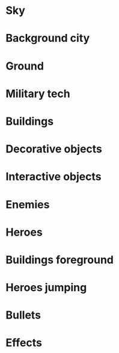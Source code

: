# Sky
# Background city
# Ground
# Military tech
# Buildings
# Decorative objects
# Interactive objects
# Enemies
# Heroes
# Buildings foreground
# Heroes jumping
# Bullets
# Effects
